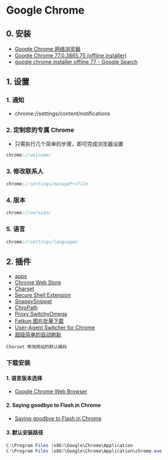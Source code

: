 # Google Chrome

## 0. 安装

- [Google Chrome 网络浏览器](https://www.google.cn/intl/zh-CN/chrome/)
- [Google Chrome 77.0.3865.75 (offline installer)](https://www.neowin.net/news/google-chrome-770386575-offline-installer/)
- [google chrome installer offline 77 - Google Search](https://www.google.com/search?ei=JFOQXehfz4_CA_j1ouAO&q=google+chrome+installer+offline+77&oq=google+chrome+installer+offline+77&gs_l=psy-ab.3..0i22i30.5075.5075..5403...0.2..0.106.106.0j1......0....1..gws-wiz.......0i71.QD_KrOQdtQs&ved=0ahUKEwjogYHFt_XkAhXPh3AKHfi6COwQ4dUDCAs&uact=5)

## 1. 设置

### 1. 通知

- chrome://settings/content/notifications

### 2. 定制您的专属 Chrome

- 只需执行几个简单的步骤，即可完成浏览器设置

```c#
chrome://welcome/
```

### 3. 修改联系人

```c#
chrome://settings/manageProfile
```

### 4. 版本

```c#
chrome://version/
```

### 5. 语言

```c#
chrome://settings/languages
```

## 2. 插件

- [apps](chrome://apps/)
- [Chrome Web Store](https://chrome.google.com/webstore?utm_source=chrome-ntp-icon)
- [Charset](https://chrome.google.com/webstore/detail/charset/oenllhgkiiljibhfagbfogdbchhdchml?utm_source=chrome-ntp-icon)
- [Secure Shell Extension](https://chrome.google.com/webstore/detail/secure-shell-extension/iodihamcpbpeioajjeobimgagajmlibd?utm_source=chrome-ntp-icon)
- [SnappySnippet](https://chrome.google.com/webstore/detail/snappysnippet/blfngdefapoapkcdibbdkigpeaffgcil/related)
- [ChroPath](https://chrome.google.com/webstore/detail/chropath/ljngjbnaijcbncmcnjfhigebomdlkcjo/reviews/?scrollchropath=true)
- [Proxy SwitchyOmega](https://chrome.google.com/webstore/detail/proxy-switchyomega/padekgcemlokbadohgkifijomclgjgif?utm_source=chrome-ntp-icon)
- [Fatkun 图片批量下载](https://chrome.google.com/webstore/search/%E5%9B%BE%E7%89%87%E4%B8%8B%E8%BD%BD?utm_source=chrome-ntp-icon)
- [User-Agent Switcher for Chrome](https://chrome.google.com/webstore/detail/user-agent-switcher-for-c/djflhoibgkdhkhhcedjiklpkjnoahfmg?utm_source=chrome-ntp-icon)
- [超级简单的自动刷新](https://chrome.google.com/webstore/search/refresh?utm_source=chrome-ntp-icon)

```shell
Charset 修改网站的默认编码
```

### 下载安装

#### 1. 语言版本选择

- [Google Chrome Web Browser](https://www.google.com/intl/en_uk/chrome/)

#### 2. Saying goodbye to Flash in Chrome

- [Saying goodbye to Flash in Chrome](https://www.blog.google/products/chrome/saying-goodbye-flash-chrome/)

#### 3. 默认安装路径

```c#
C:\Program Files (x86)\Google\Chrome\Application
C:\Program Files (x86)\Google\Chrome\Application\chrome.exe
```
